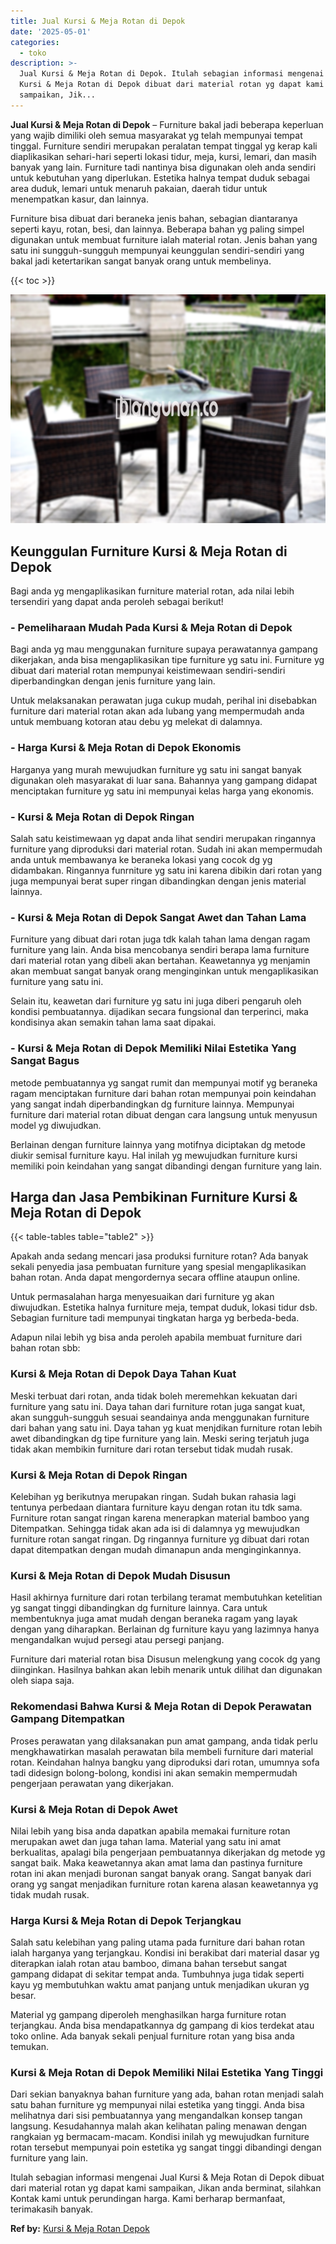 ```yaml
---
title: Jual Kursi & Meja Rotan di Depok
date: '2025-05-01'
categories:
  - toko
description: >-
  Jual Kursi & Meja Rotan di Depok. Itulah sebagian informasi mengenai Jual
  Kursi & Meja Rotan di Depok dibuat dari material rotan yg dapat kami
  sampaikan, Jik...
---
```


**Jual Kursi & Meja Rotan di Depok** – Furniture bakal jadi beberapa keperluan yang wajib dimiliki oleh semua masyarakat yg telah mempunyai tempat tinggal. Furniture sendiri merupakan peralatan tempat tinggal yg kerap kali diaplikasikan sehari-hari seperti lokasi tidur, meja, kursi, lemari, dan masih banyak yang lain. Furniture tadi nantinya bisa digunakan oleh anda sendiri untuk kebutuhan yang diperlukan. Estetika halnya tempat duduk sebagai area duduk, lemari untuk menaruh pakaian, daerah tidur untuk menempatkan kasur, dan lainnya.

Furniture bisa dibuat dari beraneka jenis bahan, sebagian diantaranya seperti kayu, rotan, besi, dan lainnya. Beberapa bahan yg paling simpel digunakan untuk membuat furniture ialah material rotan. Jenis bahan yang satu ini sungguh-sungguh mempunyai keunggulan sendiri-sendiri yang bakal jadi ketertarikan sangat banyak orang untuk membelinya.

{{< toc >}}

![Jual Kursi & Meja Rotan di Depok](/images/kursi-meja-rotan-murah22.png)

## Keunggulan Furniture Kursi & Meja Rotan di Depok

Bagi anda yg mengaplikasikan furniture material rotan, ada nilai lebih tersendiri yang dapat anda peroleh sebagai berikut!

### \- Pemeliharaan Mudah Pada Kursi & Meja Rotan di Depok

Bagi anda yg mau menggunakan furniture supaya perawatannya gampang dikerjakan, anda bisa mengaplikasikan tipe furniture yg satu ini. Furniture yg dibuat dari material rotan mempunyai keistimewaan sendiri-sendiri diperbandingkan dengan jenis furniture yang lain.

Untuk melaksanakan perawatan juga cukup mudah, perihal ini disebabkan furniture dari material rotan akan ada lubang yang mempermudah anda untuk membuang kotoran atau debu yg melekat di dalamnya.

### \- Harga Kursi & Meja Rotan di Depok Ekonomis

Harganya yang murah mewujudkan furniture yg satu ini sangat banyak digunakan oleh masyarakat di luar sana. Bahannya yang gampang didapat menciptakan furniture yg satu ini mempunyai kelas harga yang ekonomis.

### \- Kursi & Meja Rotan di Depok Ringan

Salah satu keistimewaan yg dapat anda lihat sendiri merupakan ringannya furniture yang diproduksi dari material rotan. Sudah ini akan mempermudah anda untuk membawanya ke beraneka lokasi yang cocok dg yg didambakan. Ringannya funrniture yg satu ini karena dibikin dari rotan yang juga mempunyai berat super ringan dibandingkan dengan jenis material lainnya.

### \- Kursi & Meja Rotan di Depok Sangat Awet dan Tahan Lama

Furniture yang dibuat dari rotan juga tdk kalah tahan lama dengan ragam furniture yang lain. Anda bisa mencobanya sendiri berapa lama furniture dari material rotan yang dibeli akan bertahan. Keawetannya yg menjamin akan membuat sangat banyak orang menginginkan untuk mengaplikasikan furniture yang satu ini.

Selain itu, keawetan dari furniture yg satu ini juga diberi pengaruh oleh kondisi pembuatannya. dijadikan secara fungsional dan terperinci, maka kondisinya akan semakin tahan lama saat dipakai.

### \- Kursi & Meja Rotan di Depok Memiliki Nilai Estetika Yang Sangat Bagus

metode pembuatannya yg sangat rumit dan mempunyai motif yg beraneka ragam menciptakan furniture dari bahan rotan mempunyai poin keindahan yang sangat indah diperbandingkan dg furniture lainnya. Mempunyai furniture dari material rotan dibuat dengan cara langsung untuk menyusun model yg diwujudkan.

Berlainan dengan furniture lainnya yang motifnya diciptakan dg metode diukir semisal furniture kayu. Hal inilah yg mewujudkan furniture kursi memiliki poin keindahan yang sangat dibandingi dengan furniture yang lain.

## Harga dan Jasa Pembikinan Furniture Kursi & Meja Rotan di Depok

{{< table-tables table="table2" >}}

Apakah anda sedang mencari jasa produksi furniture rotan? Ada banyak sekali penyedia jasa pembuatan furniture yang spesial mengaplikasikan bahan rotan. Anda dapat mengordernya secara offline ataupun online.

Untuk permasalahan harga menyesuaikan dari furniture yg akan diwujudkan. Estetika halnya furniture meja, tempat duduk, lokasi tidur dsb. Sebagian furniture tadi mempunyai tingkatan harga yg berbeda-beda.

Adapun nilai lebih yg bisa anda peroleh apabila membuat furniture dari bahan rotan sbb:

### Kursi & Meja Rotan di Depok Daya Tahan Kuat

Meski terbuat dari rotan, anda tidak boleh meremehkan kekuatan dari furniture yang satu ini. Daya tahan dari furniture rotan juga sangat kuat, akan sungguh-sungguh sesuai seandainya anda menggunakan furniture dari bahan yang satu ini. Daya tahan yg kuat menjdikan furniture rotan lebih awet dibandingkan dg tipe furniture yang lain. Meski sering terjatuh juga tidak akan membikin furniture dari rotan tersebut tidak mudah rusak.

### Kursi & Meja Rotan di Depok Ringan

Kelebihan yg berikutnya merupakan ringan. Sudah bukan rahasia lagi tentunya perbedaan diantara furniture kayu dengan rotan itu tdk sama. Furniture rotan sangat ringan karena menerapkan material bamboo yang Ditempatkan. Sehingga tidak akan ada isi di dalamnya yg mewujudkan furniture rotan sangat ringan. Dg ringannya furniture yg dibuat dari rotan dapat ditempatkan dengan mudah dimanapun anda menginginkannya.

### Kursi & Meja Rotan di Depok Mudah Disusun

Hasil akhirnya furniture dari rotan terbilang teramat membutuhkan ketelitian yg sangat tinggi dibandingkan dg furniture lainnya. Cara untuk membentuknya juga amat mudah dengan beraneka ragam yang layak dengan yang diharapkan. Berlainan dg furniture kayu yang lazimnya hanya mengandalkan wujud persegi atau persegi panjang.

Furniture dari material rotan bisa Disusun melengkung yang cocok dg yang diinginkan. Hasilnya bahkan akan lebih menarik untuk dilihat dan digunakan oleh siapa saja.

### Rekomendasi Bahwa Kursi & Meja Rotan di Depok Perawatan Gampang Ditempatkan

Proses perawatan yang dilaksanakan pun amat gampang, anda tidak perlu mengkhawatirkan masalah perawatan bila membeli furniture dari material rotan. Keindahan halnya bangku yang diproduksi dari rotan, umumnya sofa tadi didesign bolong-bolong, kondisi ini akan semakin mempermudah pengerjaan perawatan yang dikerjakan.

### Kursi & Meja Rotan di Depok Awet

Nilai lebih yang bisa anda dapatkan apabila memakai furniture rotan merupakan awet dan juga tahan lama. Material yang satu ini amat berkualitas, apalagi bila pengerjaan pembuatannya dikerjakan dg metode yg sangat baik. Maka keawetannya akan amat lama dan pastinya furniture rotan ini akan menjadi buronan sangat banyak orang. Sangat banyak dari orang yg sangat menjadikan furniture rotan karena alasan keawetannya yg tidak mudah rusak.

### Harga Kursi & Meja Rotan di Depok Terjangkau

Salah satu kelebihan yang paling utama pada furniture dari bahan rotan ialah harganya yang terjangkau. Kondisi ini berakibat dari material dasar yg diterapkan ialah rotan atau bamboo, dimana bahan tersebut sangat gampang didapat di sekitar tempat anda. Tumbuhnya juga tidak seperti kayu yg membutuhkan waktu amat panjang untuk menjadikan ukuran yg besar.

Material yg gampang diperoleh menghasilkan harga furniture rotan terjangkau. Anda bisa mendapatkannya dg gampang di kios terdekat atau toko online. Ada banyak sekali penjual furniture rotan yang bisa anda temukan.

### Kursi & Meja Rotan di Depok Memiliki Nilai Estetika Yang Tinggi

Dari sekian banyaknya bahan furniture yang ada, bahan rotan menjadi salah satu bahan furniture yg mempunyai nilai estetika yang tinggi. Anda bisa melihatnya dari sisi pembuatannya yang mengandalkan konsep tangan langsung. Kesudahannya malah akan kelihatan paling menawan dengan rangkaian yg bermacam-macam. Kondisi inilah yg mewujudkan furniture rotan tersebut mempunyai poin estetika yg sangat tinggi dibandingi dengan furniture yang lain.

Itulah sebagian informasi mengenai Jual Kursi & Meja Rotan di Depok dibuat dari material rotan yg dapat kami sampaikan, Jikan anda berminat, silahkan Kontak kami untuk perundingan harga. Kami berharap bermanfaat, terimakasih banyak.

**Ref by:** [Kursi & Meja Rotan Depok](https://id.wikipedia.org/wiki/Kursi)
